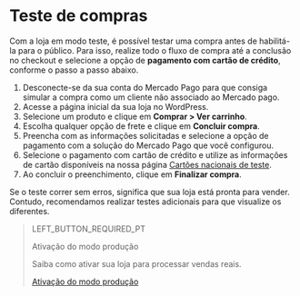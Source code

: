 # Teste de compras

Com a loja em modo teste, é possível testar uma compra antes de habilitá-la para o público. Para isso, realize todo o fluxo de compra até a conclusão no checkout e selecione a opção de **pagamento com cartão de crédito**, conforme o passo a passo abaixo. 


1. Desconecte-se da sua conta do Mercado Pago para que consiga simular a compra como um cliente não associado ao Mercado pago.
2. Acesse a página inicial da sua loja no WordPress.
3. Selecione um produto e clique em **Comprar > Ver carrinho**.
4. Escolha qualquer opção de frete e clique em **Concluir compra**.
5. Preencha com as informações solicitadas e selecione a opção de pagamento com a solução do Mercado Pago que você configurou.
6. Selecione o pagamento com cartão de crédito e utilize as informações de cartão disponíveis na nossa página [Cartões nacionais de teste](https://www.mercadopago.[FAKER][URL][DOMAIN]/developers/pt/guides/resources/localization/local-cards).
7. Ao concluir o preenchimento, clique em **Finalizar compra**.

Se o teste correr sem erros, significa que sua loja está pronta para vender. Contudo, recomendamos realizar testes adicionais para que visualize os diferentes.

> LEFT_BUTTON_REQUIRED_PT
>
> Ativação do modo produção
>
> Saiba como ativar sua loja para processar vendas reais.
>
> [Ativação do modo produção](https://www.mercadopago[FAKER][URL][DOMAIN]/developers/pt/guides/plugins/woocommerce/goto-production)